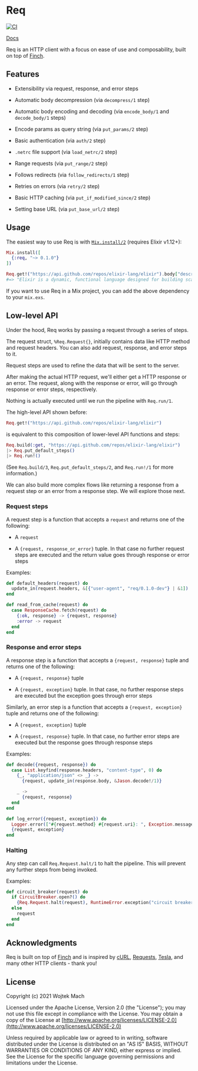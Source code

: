 # Req

[![CI](https://github.com/wojtekmach/req/actions/workflows/ci.yml/badge.svg)](https://github.com/wojtekmach/req/actions/workflows/ci.yml)

[Docs](https://hexdocs.pm/req)

<!-- MDOC !-->

Req is an HTTP client with a focus on ease of use and composability, built on top of [Finch](https://github.com/keathley/finch).

## Features

  * Extensibility via request, response, and error steps

  * Automatic body decompression (via `decompress/1` step)

  * Automatic body encoding and decoding (via `encode_body/1` and `decode_body/1` steps)

  * Encode params as query string (via `put_params/2` step)

  * Basic authentication (via `auth/2` step)

  * `.netrc` file support (via `load_netrc/2` step)

  * Range requests (via `put_range/2` step)

  * Follows redirects (via `follow_redirects/1` step)

  * Retries on errors (via `retry/2` step)

  * Basic HTTP caching (via `put_if_modified_since/2` step)

  * Setting base URL (via `put_base_url/2` step)

## Usage

The easiest way to use Req is with [`Mix.install/2`](https://hexdocs.pm/mix/Mix.html#install/2) (requires Elixir v1.12+):

```elixir
Mix.install([
  {:req, "~> 0.1.0"}
])

Req.get!("https://api.github.com/repos/elixir-lang/elixir").body["description"]
#=> "Elixir is a dynamic, functional language designed for building scalable and maintainable applications"
```

If you want to use Req in a Mix project, you can add the above
dependency to your `mix.exs`.

## Low-level API

Under the hood, Req works by passing a request through a series of steps.

The request struct, `%Req.Request{}`, initially contains data like HTTP method and
request headers. You can also add request, response, and error steps to it.

Request steps are used to refine the data that will be sent to the server.

After making the actual HTTP request, we'll either get a HTTP response or an error.
The request, along with the response or error, will go through response or
error steps, respectively.

Nothing is actually executed until we run the pipeline with `Req.run/1`.

The high-level API shown before:

```elixir
Req.get!("https://api.github.com/repos/elixir-lang/elixir")
```

is equivalent to this composition of lower-level API functions and steps:

```elixir
Req.build(:get, "https://api.github.com/repos/elixir-lang/elixir")
|> Req.put_default_steps()
|> Req.run!()
```

(See `Req.build/3`, `Req.put_default_steps/2`, and `Req.run!/1` for more information.)

We can also build more complex flows like returning a response from a request step
or an error from a response step. We will explore those next.

### Request steps

A request step is a function that accepts a `request` and returns one of the following:

  * A `request`

  * A `{request, response_or_error}` tuple. In that case no further request steps are executed
    and the return value goes through response or error steps

Examples:

```elixir
def default_headers(request) do
  update_in(request.headers, &[{"user-agent", "req/0.1.0-dev"} | &1])
end

def read_from_cache(request) do
  case ResponseCache.fetch(request) do
    {:ok, response} -> {request, response}
    :error -> request
  end
end
```

### Response and error steps

A response step is a function that accepts a `{request, response}` tuple and returns one of the
following:

  * A `{request, response}` tuple

  * A `{request, exception}` tuple. In that case, no further response steps are executed but the
    exception goes through error steps

Similarly, an error step is a function that accepts a `{request, exception}` tuple and returns one
of the following:

  * A `{request, exception}` tuple

  * A `{request, response}` tuple. In that case, no further error steps are executed but the
    response goes through response steps

Examples:

```elixir
def decode({request, response}) do
  case List.keyfind(response.headers, "content-type", 0) do
    {_, "application/json" <> _} ->
      {request, update_in(response.body, &Jason.decode!/1)}

    _ ->
      {request, response}
  end
end

def log_error({request, exception}) do
  Logger.error(["#{request.method} #{request.uri}: ", Exception.message(exception)])
  {request, exception}
end
```

### Halting

Any step can call `Req.Request.halt/1` to halt the pipeline. This will prevent any further steps
from being invoked.

Examples:

```elixir
def circuit_breaker(request) do
  if CircuitBreaker.open?() do
    {Req.Request.halt(request), RuntimeError.exception("circuit breaker is open")}
  else
    request
  end
end
```

<!-- MDOC !-->

## Acknowledgments

Req is built on top of [Finch](http://github.com/keathley/finch) and is inspired by [cURL](https://curl.se), [Requests](https://docs.python-requests.org/en/master/), [Tesla](https://github.com/teamon/tesla), and many other HTTP clients - thank you!

## License

Copyright (c) 2021 Wojtek Mach

Licensed under the Apache License, Version 2.0 (the "License");
you may not use this file except in compliance with the License.
You may obtain a copy of the License at [http://www.apache.org/licenses/LICENSE-2.0](http://www.apache.org/licenses/LICENSE-2.0)

Unless required by applicable law or agreed to in writing, software
distributed under the License is distributed on an "AS IS" BASIS,
WITHOUT WARRANTIES OR CONDITIONS OF ANY KIND, either express or implied.
See the License for the specific language governing permissions and
limitations under the License.
